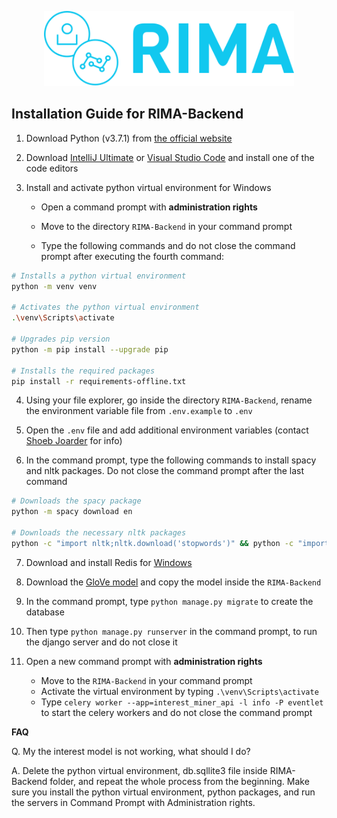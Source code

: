 <p align="center">
<a href="https://rima.sc.inko.cloud/" target="_blank" rel="noopener noreferrer">
<img height="120px" src="../RIMA-Frontend/nodejs/public/images/rimaLogo.svg" alt="re-frame logo">
</a>
</p>

## Installation Guide for RIMA-Backend

1. Download Python (v3.7.1) from [the official website](https://www.python.org/downloads/release/python-371/)

2. Download [IntelliJ Ultimate](https://www.jetbrains.com/de-de/idea/download/#section=windows) or [Visual Studio Code](https://code.visualstudio.com/download) and install one of the code editors

3. Install and activate python virtual environment for Windows

   - Open a command prompt with **administration rights**

   - Move to the directory `RIMA-Backend` in your command prompt

   - Type the following commands and do not close the command prompt after executing the fourth command:

```sh
# Installs a python virtual environment
python -m venv venv

# Activates the python virtual environment
.\venv\Scripts\activate

# Upgrades pip version
python -m pip install --upgrade pip

# Installs the required packages
pip install -r requirements-offline.txt
```

4. Using your file explorer, go inside the directory `RIMA-Backend`, rename the environment variable file from `.env.example` to `.env`

5. Open the `.env` file and add additional environment variables (contact [Shoeb Joarder](mailto:shoeb.joarder@uni-due.de) for info)

6. In the command prompt, type the following commands to install spacy and nltk packages. Do not close the command prompt after the last command

```sh
# Downloads the spacy package
python -m spacy download en

# Downloads the necessary nltk packages
python -c "import nltk;nltk.download('stopwords')" && python -c "import nltk;nltk.download('punkt')" && python -c "import nltk;nltk.download('sentiwordnet')"
```

7. Download and install Redis for [Windows](https://github.com/MicrosoftArchive/redis/releases/download/win-3.2.100/Redis-x64-3.2.100.msi) 

8. Download the [GloVe model](https://drive.google.com/file/d/1FfQgEjR6q1NyFsD_-kOdBCHMXB2QmNxN/view?usp=sharing) and copy the model inside the `RIMA-Backend`

9. In the command prompt, type `python manage.py migrate` to create the database

10. Then type `python manage.py runserver` in the command prompt, to run the django server and do not close it

11. Open a new command prompt with **administration rights**

    - Move to the `RIMA-Backend` in your command prompt
    - Activate the virtual environment by typing `.\venv\Scripts\activate`
    - Type `celery worker --app=interest_miner_api -l info -P eventlet` to start the celery workers and do not close the command prompt

**FAQ**

Q. My the interest model is not working, what should I do?

A. Delete the python virtual environment, db.sqllite3 file inside RIMA-Backend folder, and repeat the whole process from the beginning. Make sure you install the python virtual environment, python packages, and run the servers in Command Prompt with Administration rights.

